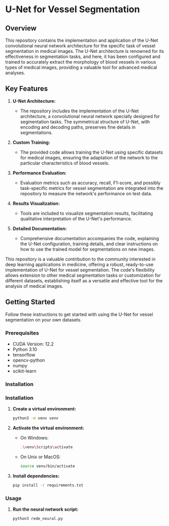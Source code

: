 # U-Net for Vessel Segmentation

## Overview

This repository contains the implementation and application of the U-Net convolutional neural network architecture for the specific task of vessel segmentation in medical images. The U-Net architecture is renowned for its effectiveness in segmentation tasks, and here, it has been configured and trained to accurately extract the morphology of blood vessels in various types of medical images, providing a valuable tool for advanced medical analyses.

## Key Features

1. **U-Net Architecture:**
   - The repository includes the implementation of the U-Net architecture, a convolutional neural network specially designed for segmentation tasks. The symmetrical structure of U-Net, with encoding and decoding paths, preserves fine details in segmentations.

2. **Custom Training:**
   - The provided code allows training the U-Net using specific datasets for medical images, ensuring the adaptation of the network to the particular characteristics of blood vessels.

3. **Performance Evaluation:**
   - Evaluation metrics such as accuracy, recall, F1-score, and possibly task-specific metrics for vessel segmentation are integrated into the repository to measure the network's performance on test data.

4. **Results Visualization:**
   - Tools are included to visualize segmentation results, facilitating qualitative interpretation of the U-Net's performance.

5. **Detailed Documentation:**
   - Comprehensive documentation accompanies the code, explaining the U-Net configuration, training details, and clear instructions on how to use the trained model for segmentations on new images.

This repository is a valuable contribution to the community interested in deep learning applications in medicine, offering a robust, ready-to-use implementation of U-Net for vessel segmentation. The code's flexibility allows extension to other medical segmentation tasks or customization for different datasets, establishing itself as a versatile and effective tool for the analysis of medical images.

## Getting Started

Follow these instructions to get started with using the U-Net for vessel segmentation on your own datasets.

### Prerequisites

- CUDA Version: 12.2
- Python 3.10
- tensorflow
- opencv-python
- numpy
- scikit-learn

### Installation

### Installation

1. **Create a virtual environment:**
    ```bash
    python3 -m venv venv
    ```

2. **Activate the virtual environment:**
    - On Windows:
        ```bash
        .\venv\Scripts\activate
        ```
    - On Unix or MacOS:
        ```bash
        source venv/bin/activate
        ```

3. **Install dependencies:**
    ```bash
    pip install -r requirements.txt
    ```

### Usage

1. **Run the neural network script:**
    ```bash
    python3 rede_neural.py
    ```

